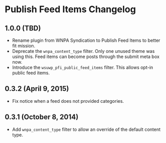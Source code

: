 # Publish Feed Items Changelog

## 1.0.0 (TBD)

* Rename plugin from WNPA Syndication to Publish Feed Items to better fit mission.
* Deprecate the `wnpa_content_type` filter. Only one unused theme was using this. Feed items can become posts through the submit meta box now.
* Introduce the `wsuwp_pfi_public_feed_items` filter. This allows opt-in public feed items.

## 0.3.2 (April 9, 2015)

* Fix notice when a feed does not provided categories.

## 0.3.1 (October 8, 2014)

* Add `wnpa_content_type` filter to allow an override of the default content type.
